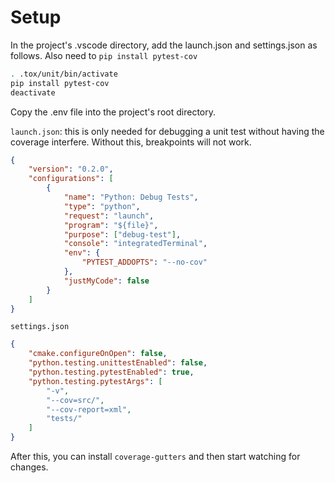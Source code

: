 # Setup

In the project's .vscode directory, add the launch.json and settings.json as follows.  Also need to `pip install pytest-cov`

```bash
. .tox/unit/bin/activate
pip install pytest-cov
deactivate
```

Copy the .env file into the project's root directory.

`launch.json`: this is only needed for debugging a unit test without having the coverage interfere. Without this, breakpoints will not work.
```json
{
    "version": "0.2.0",
    "configurations": [
        {
            "name": "Python: Debug Tests",
            "type": "python",
            "request": "launch",
            "program": "${file}",
            "purpose": ["debug-test"],
            "console": "integratedTerminal",
            "env": {
                "PYTEST_ADDOPTS": "--no-cov"
            },
            "justMyCode": false
        }
    ]
}
```
`settings.json`
```json
{
    "cmake.configureOnOpen": false,
    "python.testing.unittestEnabled": false,
    "python.testing.pytestEnabled": true,
    "python.testing.pytestArgs": [
        "-v",
        "--cov=src/",
        "--cov-report=xml",
        "tests/"
    ]
}
```

After this, you can install `coverage-gutters` and then start watching for changes.